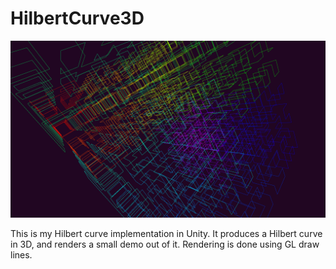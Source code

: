 # HilbertCurve3D

![Hilbert curve in 3D image](HilbertCurve.png)

This is my Hilbert curve implementation in Unity. It produces a Hilbert curve in 3D, and renders a small demo out of it.
Rendering is done using GL draw lines.
